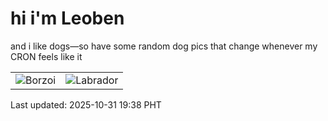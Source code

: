 # hi i'm Leoben

and i like dogs—so have some random dog pics that change whenever my CRON feels like it

|  |  |
|--------|----------|
| ![Borzoi](https://random-dog-vercel.vercel.app/api/random-borzoi?v=1761910706) | ![Labrador](https://random-dog-vercel.vercel.app/api/random-labrador?v=1761910706) |

Last updated: 2025-10-31 19:38 PHT
